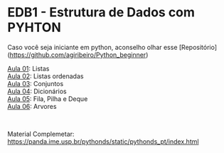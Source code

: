 # EDB1 - Estrutura de Dados com PYHTON
Caso você seja iniciante em python, aconselho olhar esse [Repositório] (https://github.com/agiribeiro/Python_beginner)


[Aula 01](https://github.com/agiribeiro/EDB1/blob/master/notebooks/1.Listas.ipynb): Listas </a> </br>
[Aula 02](https://github.com/agiribeiro/EDB1/blob/master/notebooks/2.ListasOrdenadas.ipynb): Listas ordenadas </br>
[Aula 03](https://github.com/agiribeiro/EDB1/blob/master/notebooks/3.Conjuntos.ipynb): Conjuntos </br>
[Aula 04](https://github.com/agiribeiro/EDB1/blob/master/notebooks/4.Dicionarios.ipynb): Dicionários </br> 
[Aula 05](https://github.com/agiribeiro/EDB1/blob/master/notebooks/5.Fila-Deque.ipynb): Fila, Pilha e Deque </br> 
[Aula 06](https://github.com/agiribeiro/EDB1/blob/master/notebooks/6.Arvores.ipynb): Arvores </br> 


</br>

Material Complemetar: https://panda.ime.usp.br/pythonds/static/pythonds_pt/index.html
